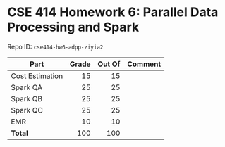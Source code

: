 # CSE 414 Homework 6: Parallel Data Processing and Spark

Repo ID: `cse414-hw6-adpp-ziyia2`

| Part            | Grade   | Out Of | Comment |
|-----------------|--------:|-------:|---------|
| Cost Estimation | 15  |     15 |     |
| Spark QA        | 25    |     25 |     |
| Spark QB        | 25    |     25 |     |
| Spark QC        | 25    |     25 |     |
| EMR             | 10   |     10 |         |
| **Total**       | 100 |    100 |         |
